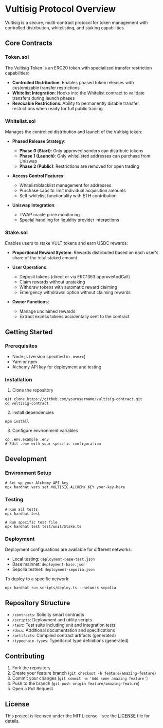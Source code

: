 # Vultisig Protocol Overview

Vultisig is a secure, multi-contract protocol for token management with controlled distribution, whitelisting, and staking capabilities.

## Core Contracts

### Token.sol

The Vultisig Token is an ERC20 token with specialized transfer restriction capabilities:

- **Controlled Distribution**: Enables phased token releases with customizable transfer restrictions
- **Whitelist Integration**: Hooks into the Whitelist contract to validate transfers during launch phases
- **Revocable Restrictions**: Ability to permanently disable transfer restrictions when ready for full public trading

### Whitelist.sol

Manages the controlled distribution and launch of the Vultisig token:

- **Phased Release Strategy**:
  - **Phase 0 (Start)**: Only approved senders can distribute tokens
  - **Phase 1 (Launch)**: Only whitelisted addresses can purchase from Uniswap
  - **Phase 2 (Public)**: Restrictions are removed for open trading

- **Access Control Features**:
  - Whitelist/blacklist management for addresses
  - Purchase caps to limit individual acquisition amounts
  - Self-whitelist functionality with ETH contribution

- **Uniswap Integration**:
  - TWAP oracle price monitoring
  - Special handling for liquidity provider interactions

### Stake.sol

Enables users to stake VULT tokens and earn USDC rewards:

- **Proportional Reward System**: Rewards distributed based on each user's share of the total staked amount
- **User Operations**:
  - Deposit tokens (direct or via ERC1363 approveAndCall)
  - Claim rewards without unstaking
  - Withdraw tokens with automatic reward claiming
  - Emergency withdrawal option without claiming rewards

- **Owner Functions**:
  - Manage unclaimed rewards
  - Extract excess tokens accidentally sent to the contract

## Getting Started

### Prerequisites

- Node.js (version specified in `.nvmrc`)
- Yarn or npm
- Alchemy API key for deployment and testing

### Installation

1. Clone the repository
```shell
git clone https://github.com/yourusername/vultisig-contract.git
cd vultisig-contract
```

2. Install dependencies
```shell
npm install
```

3. Configure environment variables
```shell
cp .env.example .env
# Edit .env with your specific configuration
```

## Development

### Environment Setup
```shell
# Set up your Alchemy API key
npx hardhat vars set VULTISIG_ALCHEMY_KEY your-key-here
```

### Testing
```shell
# Run all tests
npx hardhat test

# Run specific test file
npx hardhat test test/unit/Stake.ts
```

### Deployment

Deployment configurations are available for different networks:
- Local testing: `deployment-base-test.json`
- Base mainnet: `deployment-base.json`
- Sepolia testnet: `deployment-sepolia.json`

To deploy to a specific network:
```shell
npx hardhat run scripts/deploy.ts --network sepolia
```

## Repository Structure

- `/contracts`: Solidity smart contracts
- `/scripts`: Deployment and utility scripts
- `/test`: Test suite including unit and integration tests
- `/docs`: Additional documentation and specifications
- `/artifacts`: Compiled contract artifacts (generated)
- `/typechain-types`: TypeScript type definitions (generated)

## Contributing

1. Fork the repository
2. Create your feature branch (`git checkout -b feature/amazing-feature`)
3. Commit your changes (`git commit -m 'Add some amazing feature'`)
4. Push to the branch (`git push origin feature/amazing-feature`)
5. Open a Pull Request

## License

This project is licensed under the MIT License - see the [LICENSE](LICENSE) file for details.

